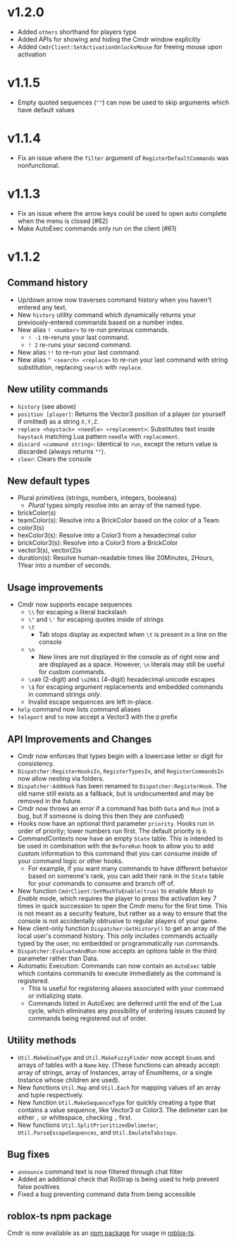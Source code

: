 # v1.2.0

- Added `others` shorthand for players type
- Added APIs for showing and hiding the Cmdr window explicitly
- Added `CmdrClient:SetActivationUnlocksMouse` for freeing mouse upon activation

# v1.1.5
- Empty quoted sequences (`""`) can now be used to skip arguments which have default values

# v1.1.4
- Fix an issue where the `filter` argument of `RegisterDefaultCommands` was nonfunctional.

# v1.1.3
- Fix an issue where the arrow keys could be used to open auto complete when the menu is closed (#62)
- Make AutoExec commands only run on the client (#61)

# v1.1.2
## Command history
  - Up/down arrow now traverses command history when you haven't entered any text.
  - New `history` utility command which dynamically returns your previously-entered commands based on a number index.
  - New alias `! <number>` to re-run previous commands.
    - `! -1` re-reruns your last command.
    - `! 2` re-runs your second command.
  - New alias `!!` to re-run your last command.
  - New alias `^ <search> <replace>` to re-run your last command with string substitution, replacing `search` with `replace`.

## New utility commands
  - `history` (see above)
  - `position [player]`: Returns the Vector3 position of a player (or yourself if omitted) as a string `X,Y,Z`.
  - `replace <haystack> <needle> <replacement>`: Substitutes text inside `haystack` matching Lua pattern `needle` with `replacement`.
  - `discard <command string>`: Identical to `run`, except the return value is discarded (always returns `""`).
  - `clear`: Clears the console

## New default types
  - Plural primitives (strings, numbers, integers, booleans)
    - *Plural* types simply resolve into an array of the named type.
  - brickColor(s)
  - teamColor(s): Resolve into a BrickColor based on the color of a Team
  - color3(s)
  - hexColor3(s): Resolve into a Color3 from a hexadecimal color
  - brickColor3(s): Resolve  into a Color3 from a BrickColor
  - vector3(s), vector(2)s
  - duration(s): Resolve human-readable times like 20Minutes, 2Hours, 1Year into a number of seconds.

## Usage improvements
- Cmdr now supports escape sequences
  - `\\` for escaping a literal backslash
  - `\"` and `\'` for escaping quotes inside of strings
  - `\t`
    - Tab stops display as expected when `\t` is present in a line on the console
  - `\n`
    - New lines are not displayed in the console as of right now and are displayed as a space. However, `\n` literals may still be useful for custom commands.
  - `\xA9` (2-digit) and `\u2661` (4-digit) hexadecimal unicode escapes
  - `\$` for escaping argument replacements and embedded commands in command strings *only*.
  - Invalid escape sequences are left in-place.
- `help` command now lists command aliases
- `teleport` and `to` now accept a Vector3 with the `@` prefix

## API Improvements and Changes
- Cmdr now enforces that types begin with a lowercase letter or digit for consistency.
- `Dispatcher:RegisterHooksIn`, `RegisterTypesIn`, and `RegisterCommandsIn` now allow nesting via folders.
- `Dispatcher:AddHook` has been renamed to `Dispatcher:RegisterHook`. The old name still exists as a fallback, but is undocumented and may be removed in the future.
- Cmdr now throws an error if a command has both `Data` and `Run` (not a bug, but if someone is doing this then they are confused)
- Hooks now have an optional third parameter `priority`. Hooks run in order of priority; lower numbers run first. The default priority is `0`.
- CommandContexts now have an empty `State` table. This is intended to be used in combination with the `BeforeRun` hook to allow you to add custom information to this command that you can consume inside of your command logic or other hooks.
  - For example, if you want many commands to have different behavior based on someone's rank, you can add their rank in the `State` table for your commands to consume and branch off of.
- New function `CmdrClient:SetMashToEnable(true)` to enable *Mash to Enable* mode, which requires the player to press the activation key 7 times in quick succession to open the Cmdr menu for the first time. This is not meant as a security feature, but rather as a way to ensure that the console is not accidentally obtrusive to regular players of your game.
- New client-only function `Dispatcher:GetHistory()` to get an array of the local user's command history. This only includes commands actually typed by the user, no embedded or programmatically run commands.
- `Dispatcher:EvaluateAndRun` now accepts an options table in the third parameter rather than Data.
- Automatic Execution: Commands can now contain an `AutoExec` table which contains commands to execute immediately as the command is registered.
  - This is useful for registering aliases associated with your command or initializing state.
  - Commands listed in AutoExec are deferred until the end of the Lua cycle, which eliminates any possibility of ordering issues caused by commands being registered out of order.

## Utility methods
- `Util.MakeEnumType` and `Util.MakeFuzzyFinder` now accept `Enum`s and arrays of tables with a `Name` key. (These functions can already accept: array of strings, array of Instances, array of EnumItems, or a single Instance whose children are used).
- New functions `Util.Map` and `Util.Each` for mapping values of an array and tuple respectively.
- New function `Util.MakeSequenceType` for quickly creating a type that contains a value sequence, like Vector3 or Color3. The delimeter can be either `,` or whitespace, checking `,` first.
- New functions `Util.SplitPrioritizedDelimeter`, `Util.ParseEscapeSequences`, and `Util.EmulateTabstops`.

## Bug fixes
- `announce` command text is now filtered through chat filter
- Added an additional check that RoStrap is being used to help prevent false positives
- Fixed a bug preventing command data from being accessible

## roblox-ts npm package
Cmdr is now available as an [npm package](https://www.npmjs.com/package/rbx-cmdr) for usage in [roblox-ts](https://roblox-ts.github.io/).